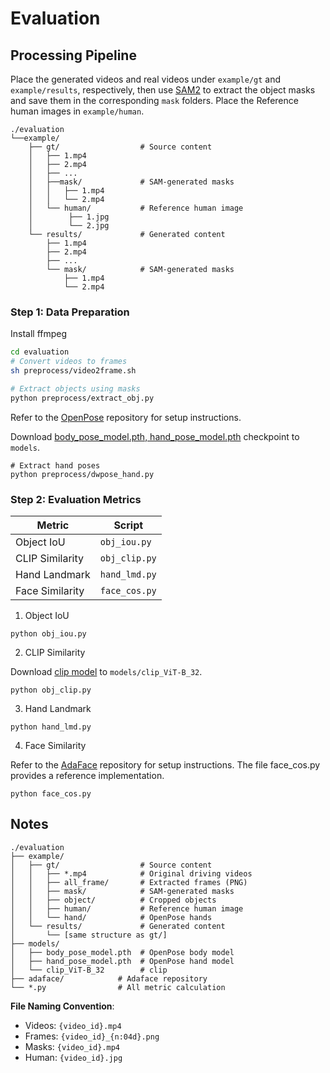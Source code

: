 #  Evaluation
## Processing Pipeline
Place the generated videos and real videos under `example/gt` and `example/results`, respectively, then use [SAM2](https://sam2.metademolab.com/) to extract the object masks and save them in the corresponding `mask` folders. Place the Reference human images in `example/human`.
```plaintext
./evaluation
└──example/
    ├── gt/                  # Source content
    │   ├── 1.mp4      
    │   ├── 2.mp4  
    │   ├── ...     
    │   ├──mask/             # SAM-generated masks
    │   │   ├── 1.mp4
    │   │   └── 2.mp4
    │   └── human/           # Reference human image
    │        ├── 1.jpg
    │        └── 2.jpg      
    └── results/             # Generated content
        ├── 1.mp4        
        ├── 2.mp4
        ├── ...
        └── mask/            # SAM-generated masks
            ├── 1.mp4
            └── 2.mp4
```
### Step 1: Data Preparation
Install ffmpeg
```bash
cd evaluation
# Convert videos to frames
sh preprocess/video2frame.sh

# Extract objects using masks
python preprocess/extract_obj.py 
```
Refer to the [OpenPose](https://github.com/CMU-Perceptual-Computing-Lab/openpose) repository for setup instructions.

Download [body_pose_model.pth, hand_pose_model.pth](https://drive.google.com/drive/folders/1JsvI4M4ZTg98fmnCZLFM-3TeovnCRElG) checkpoint to `models`.
```
# Extract hand poses 
python preprocess/dwpose_hand.py 
```
### Step 2: Evaluation Metrics

| Metric | Script | 
|--------|--------|
| Object IoU | `obj_iou.py` |
| CLIP Similarity | `obj_clip.py` | 
| Hand Landmark | `hand_lmd.py` | 
| Face Similarity | `face_cos.py` | 
1. Object IoU
```
python obj_iou.py
```
2. CLIP Similarity

Download [clip model](https://huggingface.co/sentence-transformers/clip-ViT-B-32/tree/main/0_CLIPModel) to `models/clip_ViT-B_32`.
```
python obj_clip.py
```
3. Hand Landmark
```
python hand_lmd.py
```
4. Face Similarity

Refer to the [AdaFace](https://github.com/mk-minchul/AdaFace) repository for setup instructions.
The file face_cos.py provides a reference implementation.
```
python face_cos.py
```


## Notes
```plaintext
./evaluation
├── example/
│   ├── gt/                  # Source content
│   │   ├── *.mp4            # Original driving videos
│   │   ├── all_frame/       # Extracted frames (PNG)
│   │   ├── mask/            # SAM-generated masks
│   │   ├── object/          # Cropped objects
│   │   ├── human/           # Reference human image
│   │   └── hand/            # OpenPose hands
│   └── results/             # Generated content
│       └── [same structure as gt/]
├── models/
│   ├── body_pose_model.pth  # OpenPose body model
│   ├── hand_pose_model.pth  # OpenPose hand model
│   └── clip_ViT-B_32        # clip
├── adaface/            # Adaface repository
└── *.py                # All metric calculation 
```
**File Naming Convention**:
   - Videos: `{video_id}.mp4`
   - Frames: `{video_id}_{n:04d}.png`
   - Masks: `{video_id}.mp4`
   - Human: `{video_id}.jpg`
